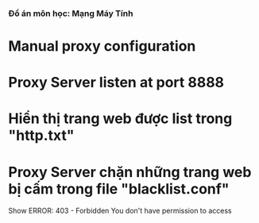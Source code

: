### Đồ án môn học: Mạng Máy Tính
# Manual proxy configuration
# Proxy Server listen at port 8888
# Hiển thị trang web được list trong "http.txt"
# Proxy Server chặn những trang web bị cấm trong file "blacklist.conf"
  Show ERROR:
  403 - Forbidden
  You don't have permission to access












